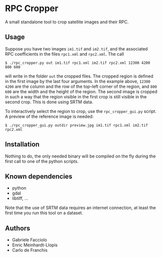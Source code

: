 # RPC Cropper

A small standalone tool to crop satellite images and their RPC.

## Usage
Suppose you have two images `im1.tif` and `im2.tif`, and the associated RPC
coefficients in the files `rpc1.xml` and `rpc2.xml`. The call

    $ ./rpc_cropper.py out im1.tif rpc1.xml im2.tif rpc2.xml 12300 4200 800 600

will write in the folder `out` the cropped files. The cropped region is defined
in the first image by the last four arguments. In the example above, `12300
4200` are the column and the row of the top-left corner of the region, and `800
600` are the width and the height of the region. The second image is cropped in
such a way that the region visible in the first crop is still visible in the
second crop. This is done using SRTM data.

To interactively select the region to crop, use the `rpc_cropper_gui.py`
script. A preview of the reference image is needed:

    $ ./rpc_cropper_gui.py outdir preview.jpg im1.tif rpc1.xml im2.tif rpc2.xml


## Installation
Nothing to do, the only needed binary will be compiled on the fly during the first
call to one of the python scripts.

## Known dependencies
* python
* gdal
* libtiff, ...

Note that the use of SRTM data requires an internet connection, at least the
first time you run this tool on a dataset.


## Authors
* Gabriele Facciolo
* Enric Meinhardt-Llopis
* Carlo de Franchis
